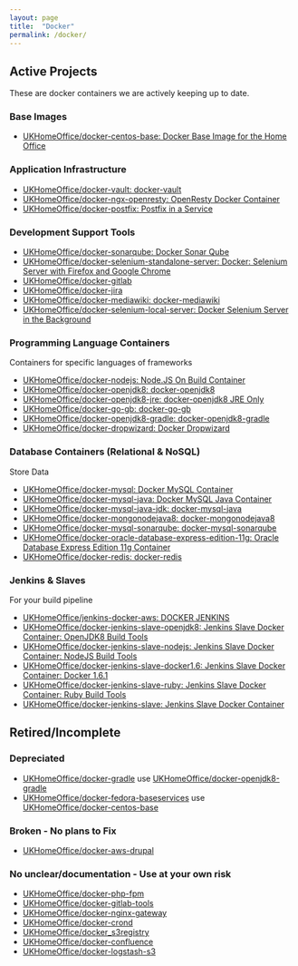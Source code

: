 ```yaml
---
layout: page
title:  "Docker"
permalink: /docker/
---
```


## Active Projects

These are docker containers we are actively keeping up to date.

### Base Images
* [UKHomeOffice/docker-centos-base: Docker Base Image for the Home Office](https://github.com/UKHomeOffice/docker-centos-base)

### Application Infrastructure

* [UKHomeOffice/docker-vault: docker-vault](https://github.com/UKHomeOffice/docker-vault)
* [UKHomeOffice/docker-ngx-openresty: OpenResty Docker Container](https://github.com/UKHomeOffice/docker-ngx-openresty)
* [UKHomeOffice/docker-postfix: Postfix in a Service](https://github.com/UKHomeOffice/docker-postfix)

### Development Support Tools

* [UKHomeOffice/docker-sonarqube: Docker Sonar Qube](https://github.com/UKHomeOffice/docker-sonarqube)
* [UKHomeOffice/docker-selenium-standalone-server: Docker: Selenium Server with Firefox and Google Chrome](https://github.com/UKHomeOffice/docker-selenium-standalone-server)
* [UKHomeOffice/docker-gitlab](https://github.com/UKHomeOffice/docker-gitlab)
* [UKHomeOffice/docker-jira](https://github.com/UKHomeOffice/docker-jira)
* [UKHomeOffice/docker-mediawiki: docker-mediawiki](https://github.com/UKHomeOffice/docker-mediawiki)
* [UKHomeOffice/docker-selenium-local-server: Docker Selenium Server in the Background](https://github.com/UKHomeOffice/docker-selenium-local-server)


### Programming Language Containers

Containers for specific languages of frameworks

* [UKHomeOffice/docker-nodejs: Node.JS On Build Container](https://github.com/UKHomeOffice/docker-nodejs)
* [UKHomeOffice/docker-openjdk8: docker-openjdk8](https://github.com/UKHomeOffice/docker-openjdk8)
* [UKHomeOffice/docker-openjdk8-jre: docker-openjdk8 JRE Only](https://github.com/UKHomeOffice/docker-openjdk8-jre)
* [UKHomeOffice/docker-go-gb: docker-go-gb](https://github.com/UKHomeOffice/docker-go-gb)
* [UKHomeOffice/docker-openjdk8-gradle: docker-openjdk8-gradle](https://github.com/UKHomeOffice/docker-openjdk8-gradle)
* [UKHomeOffice/docker-dropwizard: Docker Dropwizard](https://github.com/UKHomeOffice/docker-dropwizard)

### Database Containers (Relational & NoSQL)

Store Data

* [UKHomeOffice/docker-mysql: Docker MySQL Container](https://github.com/UKHomeOffice/docker-mysql)
* [UKHomeOffice/docker-mysql-java: Docker MySQL Java Container](https://github.com/UKHomeOffice/docker-mysql-java)
* [UKHomeOffice/docker-mysql-java-jdk: docker-mysql-java](https://github.com/UKHomeOffice/docker-mysql-java-jdk)
* [UKHomeOffice/docker-mongonodejava8: docker-mongonodejava8](https://github.com/UKHomeOffice/docker-mongonodejava8)
* [UKHomeOffice/docker-mysql-sonarqube: docker-mysql-sonarqube](https://github.com/UKHomeOffice/docker-mysql-sonarqube)
* [UKHomeOffice/docker-oracle-database-express-edition-11g: Oracle Database Express Edition 11g Container](https://github.com/UKHomeOffice/docker-oracle-database-express-edition-11g)
* [UKHomeOffice/docker-redis: docker-redis](https://github.com/UKHomeOffice/docker-redis)

### Jenkins & Slaves

For your build pipeline

* [UKHomeOffice/jenkins-docker-aws: DOCKER JENKINS](https://github.com/UKHomeOffice/jenkins-docker-aws)
* [UKHomeOffice/docker-jenkins-slave-openjdk8: Jenkins Slave Docker Container: OpenJDK8 Build Tools](https://github.com/UKHomeOffice/docker-jenkins-slave-openjdk8)
* [UKHomeOffice/docker-jenkins-slave-nodejs: Jenkins Slave Docker Container: NodeJS Build Tools](https://github.com/UKHomeOffice/docker-selenium-local-server)
* [UKHomeOffice/docker-jenkins-slave-docker1.6: Jenkins Slave Docker Container: Docker 1.6.1](https://github.com/UKHomeOffice/docker-jenkins-slave-docker1.6)
* [UKHomeOffice/docker-jenkins-slave-ruby: Jenkins Slave Docker Container: Ruby Build Tools](https://github.com/UKHomeOffice/docker-jenkins-slave-ruby)
* [UKHomeOffice/docker-jenkins-slave: Jenkins Slave Docker Container](https://github.com/UKHomeOffice/docker-jenkins-slave)


## Retired/Incomplete

### Depreciated

* [UKHomeOffice/docker-gradle](https://github.com/UKHomeOffice/docker-gradle) use [UKHomeOffice/docker-openjdk8-gradle](https://github.com/UKHomeOffice/docker-openjdk8-gradle)
* [UKHomeOffice/docker-fedora-baseservices](https://github.com/UKHomeOffice/docker-fedora-baseservices) use [UKHomeOffice/docker-centos-base](https://github.com/UKHomeOffice/docker-centos-base)

### Broken - No plans to Fix

* [UKHomeOffice/docker-aws-drupal](https://github.com/UKHomeOffice/docker-aws-drupal)

### No unclear/documentation - Use at your own risk

* [UKHomeOffice/docker-php-fpm](https://github.com/UKHomeOffice/docker-php-fpm)
* [UKHomeOffice/docker-gitlab-tools](https://github.com/UKHomeOffice/docker-gitlab-tools)
* [UKHomeOffice/docker-nginx-gateway](https://github.com/UKHomeOffice/docker-nginx-gateway)
* [UKHomeOffice/docker-crond](https://github.com/UKHomeOffice/docker-crond)
* [UKHomeOffice/docker_s3registry](https://github.com/UKHomeOffice/docker_s3registry)
* [UKHomeOffice/docker-confluence](https://github.com/UKHomeOffice/docker-confluence)
* [UKHomeOffice/docker-logstash-s3](https://github.com/UKHomeOffice/docker-logstash-s3)